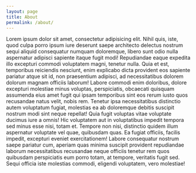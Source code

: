 ```yaml
---
layout: page
title: About
permalink: /about/
---
```


Lorem ipsum dolor sit amet, consectetur adipisicing elit. Nihil quis, iste, quod culpa porro ipsum iure deserunt saepe architecto delectus nostrum sequi aliquid consequatur numquam doloremque, libero sunt odio nulla aspernatur adipisci sapiente itaque fugit modi! Repudiandae eaque expedita illo excepturi commodi voluptatem magni, tenetur nulla. Quia et est, temporibus reiciendis nesciunt, enim explicabo dicta provident eos sapiente pariatur atque sit id, non praesentium adipisci, ad necessitatibus dolorem dolorum magnam officiis laborum! Labore commodi enim doloribus, dolore excepturi molestiae minus voluptas, perspiciatis, obcaecati quisquam assumenda eius amet fugit qui ipsam temporibus sint eos rerum iusto quos recusandae natus velit, nobis rem. Tenetur ipsa necessitatibus distinctio autem voluptatum fugiat, molestias ea ab doloremque debitis suscipit nostrum modi sint neque repellat! Quia fugit voluptas vitae voluptate ducimus iure a omnis! Hic voluptatem aut in voluptatibus impedit tempora sed minus esse nisi, totam et. Tempore non nisi, distinctio quidem illum aspernatur voluptate vel quae, quibusdam quas. Ea fugiat officiis, facilis impedit, excepturi eveniet exercitationem! Labore consequatur nostrum saepe pariatur cum, aperiam quas minima suscipit provident repudiandae laborum necessitatibus recusandae neque officiis tenetur rem quos quibusdam perspiciatis eum porro totam, at tempore, veritatis fugit sed. Sequi officia iste molestias commodi, eligendi voluptatem, vero molestiae!